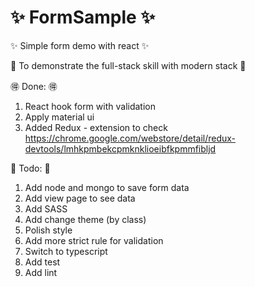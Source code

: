 # :sparkles: FormSample :sparkles:
:sparkles: Simple form demo with react :sparkles:

:japanese_ogre: To demonstrate the full-stack skill with modern stack :japanese_ogre:

:ideograph_advantage: Done: :ideograph_advantage:

1. React hook form with validation
2. Apply material ui
3. Added Redux - extension to check https://chrome.google.com/webstore/detail/redux-devtools/lmhkpmbekcpmknklioeibfkpmmfibljd  

:muscle: Todo: :muscle:
1. Add node and mongo to save form data
2. Add view page to see data
3. Add SASS 
4. Add change theme (by class)
5. Polish style
6. Add more strict rule for validation 
7. Switch to typescript
8. Add test
9. Add lint

